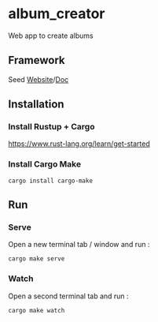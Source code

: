 # album_creator

Web app to create albums

## Framework

Seed [Website](https://seed-rs.org)/[Doc](https://seed-rs.org)

## Installation

### Install Rustup + Cargo
https://www.rust-lang.org/learn/get-started

### Install Cargo Make

	cargo install cargo-make

## Run

### Serve 

Open a new terminal tab / window and run :

	cargo make serve

### Watch 

Open a second terminal tab and run :

	cargo make watch